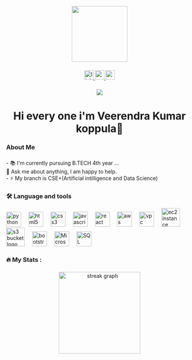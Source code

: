 <div align="center">
  <img height="150" src="https://media2.giphy.com/media/v1.Y2lkPTc5MGI3NjExd2MyOGFnNXphN2xmM21yNnAxb3c4NHRoNXE2NGd2eThpZ3F6aHJndSZlcD12MV9naWZzX3NlYXJjaCZjdD1n/RbDKaczqWovIugyJmW/giphy.gif"  />
</div>

###

<div align="center">
  <a href="https://www.linkedin.com/in/veerendra-kumar-koppula/" target="_blank">
    <img src="https://img.shields.io/static/v1?message=LinkedIn&logo=linkedin&label=&color=0077B5&logoColor=white&labelColor=&style=for-the-badge" height="25" alt="linkedin logo"  />
  </a>
  <a href="https://veerendrakumarkoppula.vercel.app/" target="_blank">
    <img src="https://img.shields.io/static/v1?message=Portfolio&logo=google-chrome&label=&color=4285F4&logoColor=white&labelColor=&style=for-the-badge" height="25" alt="portfolio logo"  />
  </a>
  <a href="mailto:veerendrakumarkoppula@gmail.com" target="_blank">
    <img src="https://img.shields.io/static/v1?message=Gmail&logo=gmail&label=&color=D14836&logoColor=white&labelColor=&style=for-the-badge" height="25" alt="gmail logo"  />
  </a>
</div>

###

<div align="center">
  <img src="https://visitor-badge.laobi.icu/badge?page_id=KoppulaVeerendraKumar.KoppulaVeerendraKumar&"  />
</div>

###

<h1 align="center">Hi every one i'm Veerendra Kumar koppula👋</h1>

###

<h3 align="left">About Me</h3>

###

<p align="left">- 📚 I'm currently pursuing B.TECH 4th year  ...</br>💬 Ask me about anything, I am happy to help.<br>- ⚡ My branch is  CSE+(Artificial intilligence and Data Science)</p>

###

<h3 align="left">🛠 Language and tools</h3>

<div align="left">
  <img src="https://cdn.jsdelivr.net/gh/devicons/devicon/icons/python/python-original.svg" height="40" alt="python logo"  />
  <img width="12" />
  <img src="https://cdn.jsdelivr.net/gh/devicons/devicon/icons/html5/html5-original.svg" height="40" alt="html5 logo"  />
  <img width="12" />
  <img src="https://cdn.jsdelivr.net/gh/devicons/devicon/icons/css3/css3-original.svg" height="40" alt="css3 logo"  />
  <img width="12" />
  <img src="https://cdn.jsdelivr.net/gh/devicons/devicon/icons/javascript/javascript-original.svg" height="40" alt="javascript logo"  />
  <img width="12" />
  <img src="https://cdn.jsdelivr.net/gh/devicons/devicon/icons/react/react-original.svg" height="40" alt="react logo"  />
  <img width="12" />
  <img src="https://encrypted-tbn0.gstatic.com/images?q=tbn:ANd9GcQrX7yoCF0oIOFUDibu9uchgeyihc1pRCUOcQ&s" height="40" alt="aws logo"  />
  <img width="12" />
  <img src="https://miro.medium.com/v2/resize:fit:1200/0*os46BZb4bK8cgwcx.png" height="40" alt="vpc logo"  />
  <img width="12" />
  <img src="https://miro.medium.com/v2/resize:fit:360/0*-jK6l0mVK19v2z0X.png" height="50" alt="ec2 instance logo"  />
  <img width="12" />
  <img src="https://miro.medium.com/v2/resize:fit:401/0*pxlnDm-ncQdC0UEL.png" height="50" alt="s3 bucket logo"  />
  <img width="12" />
  <img src="https://cdn.jsdelivr.net/gh/devicons/devicon/icons/bootstrap/bootstrap-plain.svg" height="40" alt="bootstrap logo"  />
  <img width="12" />
  <img src="https://download.logo.wine/logo/Microsoft_Excel/Microsoft_Excel-Logo.wine.png" height="40" alt="Microsoft_Excel logo"  />
  <img width="12" />
  <img src="https://upload.wikimedia.org/wikipedia/commons/8/87/Sql_data_base_with_logo.png" height="40" alt="SQL logo"  />
</div>

###

<h3 align="left">🔥   My Stats :</h3>

###

<div align="center">
  <img src="https://streak-stats.demolab.com?user=KoppulaVeerendraKumar&locale=en&mode=daily&theme=dark&hide_border=false&border_radius=5&order=3" height="220" alt="streak graph"  />
</div>
